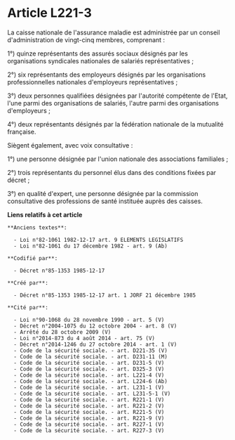 # Article L221-3

La caisse nationale de l'assurance maladie est administrée par un conseil d'administration de vingt-cinq membres,
comprenant   : 

1°) quinze représentants des assurés sociaux désignés par les organisations syndicales nationales de salariés
représentatives ; 

2°) six représentants des employeurs désignés par les organisations professionnelles nationales d'employeurs
représentatives ; 

3°) deux personnes qualifiées désignées par l'autorité compétente de l'Etat, l'une parmi des organisations de salariés,
l'autre parmi des organisations d'employeurs ; 

4°) deux représentants désignés par la fédération nationale de la mutualité française. 

Siègent également, avec voix consultative : 

1°) une personne désignée par l'union nationale des associations familiales ; 

2°) trois représentants du personnel élus dans des conditions fixées par décret ; 

3°) en qualité d'expert, une personne désignée par la commission consultative des professions de santé instituée auprès des
caisses.

**Liens relatifs à cet article**

	**Anciens textes**:

	  - Loi n°82-1061 1982-12-17 art. 9 ELEMENTS LEGISLATIFS
	  - Loi n°82-1061 du 17 décembre 1982 - art. 9 (Ab)

	**Codifié par**:

	  - Décret n°85-1353 1985-12-17

	**Créé par**:

	  - Décret n°85-1353 1985-12-17 art. 1 JORF 21 décembre 1985

	**Cité par**:

	  - Loi n°90-1068 du 28 novembre 1990 - art. 5 (V)
	  - Décret n°2004-1075 du 12 octobre 2004 - art. 8 (V)
	  - Arrêté du 28 octobre 2009 (V)
	  - Loi n°2014-873 du 4 août 2014 - art. 75 (V)
	  - Décret n°2014-1246 du 27 octobre 2014 - art. 1 (V)
	  - Code de la sécurité sociale. - art. D221-35 (V)
	  - Code de la sécurité sociale. - art. D231-11 (M)
	  - Code de la sécurité sociale. - art. D231-5 (V)
	  - Code de la sécurité sociale. - art. D325-3 (V)
	  - Code de la sécurité sociale. - art. L221-4 (V)
	  - Code de la sécurité sociale. - art. L224-6 (Ab)
	  - Code de la sécurité sociale. - art. L231-1 (V)
	  - Code de la sécurité sociale. - art. L231-5-1 (V)
	  - Code de la sécurité sociale. - art. R221-1 (V)
	  - Code de la sécurité sociale. - art. R221-2 (V)
	  - Code de la sécurité sociale. - art. R221-5 (V)
	  - Code de la sécurité sociale. - art. R221-9 (V)
	  - Code de la sécurité sociale. - art. R227-1 (V)
	  - Code de la sécurité sociale. - art. R227-3 (V)

